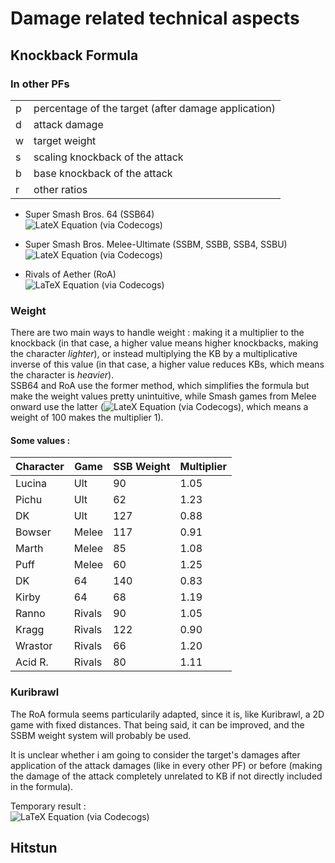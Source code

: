 # Damage related technical aspects

## Knockback Formula

### In other PFs

|||
|-|-|
| p | percentage of the target (after damage application) |
| d | attack damage |
| w | target weight |
| s | scaling knockback of the attack |
| b | base knockback of the attack |
| r | other ratios |



- Super Smash Bros. 64  (SSB64)  
![LateX Equation (via Codecogs)](https://latex.codecogs.com/png.latex?{\color{White}\(\(\(\(\(\(\frac{p}{10}+\frac{p+d}{20}\)\times%20w\)\times1.4\)+18\)\times%20s\)+b\)\times%20r})  

- Super Smash Bros. Melee-Ultimate  (SSBM, SSBB, SSB4, SSBU)  
![LateX Equation (via Codecogs)](https://latex.codecogs.com/png.latex?{\color{White}\(\(\(\(\(\(\frac{p}{10}+\frac{p+d}{20}\)\times%20\frac{200}{w+100}\)\times1.4\)+18\)\times%20s\)+b\)\times%20r})

- Rivals of Aether (RoA)  
![LaTeX Equation (via Codecogs)](https://latex.codecogs.com/png.latex?{\color{White}b+\(p\times%20w\times%20s\times0.12\)})

### Weight
There are two main ways to handle weight : making it a multiplier to the knockback (in that case, a higher value means higher knockbacks, making the character *lighter*), or instead multiplying the KB by a multiplicative inverse of this value (in that case, a higher value reduces KBs, which means the character is *heavier*).  
SSB64 and RoA use the former method, which simplifies the formula but make the weight values pretty unintuitive, while Smash games from Melee onward use the latter (![LateX Equation (via Codecogs)](https://latex.codecogs.com/png.latex?\dpi{100}{\color{White}200/\(w+100\)}), which means a weight of 100 makes the multiplier 1).
#### Some values :

|Character|Game|SSB Weight|Multiplier|
|-|-|-|-
Lucina|Ult|90|1.05
Pichu|Ult|62|1.23
DK|Ult|127|0.88
Bowser|Melee|117|0.91
Marth|Melee|85|1.08
Puff|Melee|60|1.25
DK|64|140|0.83
Kirby|64|68|1.19
Ranno|Rivals|90|1.05
Kragg|Rivals|122|0.90
Wrastor|Rivals|66|1.20
Acid R.|Rivals|80|1.11

### Kuribrawl
The RoA formula seems particularily adapted, since it is, like Kuribrawl, a 2D game with fixed distances. That being said, it can be improved, and the SSBM weight system will probably be used.

It is unclear whether i am going to consider the target's damages after application of the attack damages (like in every other PF) or before (making the damage of the attack completely unrelated to KB if not directly included in the formula).

Temporary result :   
![LaTeX Equation (via Codecogs)](https://latex.codecogs.com/png.latex?{\color{White}b+\(p\times%20\frac{200}{w+100}\times%20s\times0.12\)})

## Hitstun

